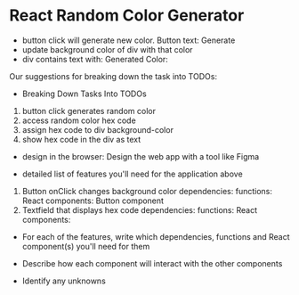 # React Random Color Generator

- button click will generate new color. Button text: Generate
- update background color of div with that color
- div contains text with: Generated Color: <background color hex code>

Our suggestions for breaking down the task into TODOs:

- Breaking Down Tasks Into TODOs

1. button click generates random color
2. access random color hex code
3. assign hex code to div background-color
4. show hex code in the div as text

- design in the browser: Design the web app with a tool like Figma

- detailed list of features you'll need for the application above

1. Button onClick changes background color
   dependencies:
   functions:
   React components: Button component
2. Textfield that displays hex code
   dependencies:
   functions:
   React components:

- For each of the features, write which dependencies, functions and React component(s) you'll need for them

- Describe how each component will interact with the other components

- Identify any unknowns
